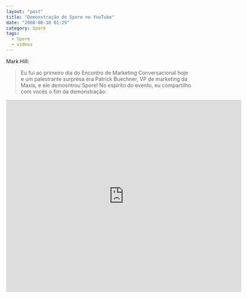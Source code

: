 ```yaml
---
layout: "post"
title: "Demonstração de Spore no YouTube"
date: "2008-06-10 01:29"
category: Spore
tags:
  - Spore
  - vídeos
---
```


Mark Hill:

> Eu fui ao primeiro dia do Encontro de Marketing Conversacional hoje e um palestrante surpresa era Patrick Buechner, VP de marketing da Maxis, e ele demosntrou Spore! No espírito do evento, eu compartilho com vocês o fim da demonstração:

<iframe width="638" height="521" src="https://www.youtube.com/embed/SuiHQH9g8LE" frameborder="0" allow="accelerometer; autoplay; encrypted-media; gyroscope; picture-in-picture" allowfullscreen></iframe>
